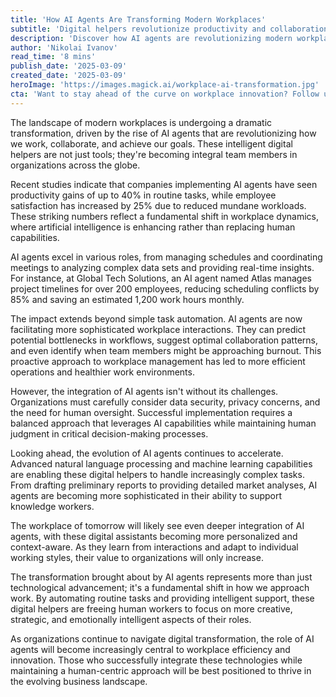 ```yaml
---
title: 'How AI Agents Are Transforming Modern Workplaces'
subtitle: 'Digital helpers revolutionize productivity and collaboration'
description: 'Discover how AI agents are revolutionizing modern workplaces, boosting productivity by 40% and transforming how teams collaborate. Learn about the latest developments in workplace automation and how organizations are successfully integrating digital helpers to enhance human capabilities.'
author: 'Nikolai Ivanov'
read_time: '8 mins'
publish_date: '2025-03-09'
created_date: '2025-03-09'
heroImage: 'https://images.magick.ai/workplace-ai-transformation.jpg'
cta: 'Want to stay ahead of the curve on workplace innovation? Follow us on LinkedIn for daily insights into how AI is reshaping the future of work.'
---
```


The landscape of modern workplaces is undergoing a dramatic transformation, driven by the rise of AI agents that are revolutionizing how we work, collaborate, and achieve our goals. These intelligent digital helpers are not just tools; they're becoming integral team members in organizations across the globe.

Recent studies indicate that companies implementing AI agents have seen productivity gains of up to 40% in routine tasks, while employee satisfaction has increased by 25% due to reduced mundane workloads. These striking numbers reflect a fundamental shift in workplace dynamics, where artificial intelligence is enhancing rather than replacing human capabilities.

AI agents excel in various roles, from managing schedules and coordinating meetings to analyzing complex data sets and providing real-time insights. For instance, at Global Tech Solutions, an AI agent named Atlas manages project timelines for over 200 employees, reducing scheduling conflicts by 85% and saving an estimated 1,200 work hours monthly.

The impact extends beyond simple task automation. AI agents are now facilitating more sophisticated workplace interactions. They can predict potential bottlenecks in workflows, suggest optimal collaboration patterns, and even identify when team members might be approaching burnout. This proactive approach to workplace management has led to more efficient operations and healthier work environments.

However, the integration of AI agents isn't without its challenges. Organizations must carefully consider data security, privacy concerns, and the need for human oversight. Successful implementation requires a balanced approach that leverages AI capabilities while maintaining human judgment in critical decision-making processes.

Looking ahead, the evolution of AI agents continues to accelerate. Advanced natural language processing and machine learning capabilities are enabling these digital helpers to handle increasingly complex tasks. From drafting preliminary reports to providing detailed market analyses, AI agents are becoming more sophisticated in their ability to support knowledge workers.

The workplace of tomorrow will likely see even deeper integration of AI agents, with these digital assistants becoming more personalized and context-aware. As they learn from interactions and adapt to individual working styles, their value to organizations will only increase.

The transformation brought about by AI agents represents more than just technological advancement; it's a fundamental shift in how we approach work. By automating routine tasks and providing intelligent support, these digital helpers are freeing human workers to focus on more creative, strategic, and emotionally intelligent aspects of their roles.

As organizations continue to navigate digital transformation, the role of AI agents will become increasingly central to workplace efficiency and innovation. Those who successfully integrate these technologies while maintaining a human-centric approach will be best positioned to thrive in the evolving business landscape.